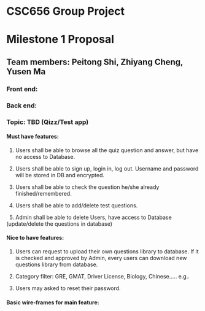 # CSC656 Group Project
  
# Milestone 1 Proposal

## Team members: Peitong Shi, Zhiyang Cheng, Yusen Ma
### Front end: 
### Back end:



### Topic: TBD (Qizz/Test app)
 
#### Must have features:
   
   1. Users shall be able to browse all the quiz question and answer, but have no access to Database.
   
   2. Users shall be able to sign up, login in, log out. Username and password will be stored in DB and encrypted.
   
   3. Users shall be able to check the question he/she already finished/remembered.
   
   4. Users shall be able to add/delete test questions.
   
   5. Admin shall be able to delete Users, have access to Database (update/delete the questions in database)
   
   
#### Nice to have features:

   1. Users can request to upload their own questions library to database. If it is checked and approved by Admin, every users can download new questions library from database.
   
   2. Category filter: GRE, GMAT, Driver License, Biology, Chinese..... e.g..
   
   3. Users may asked to reset their password. 
   
   
   
   
   
#### Basic wire-frames for main feature:
